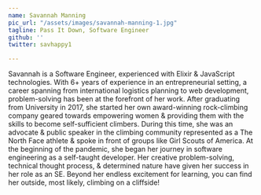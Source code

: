 ```yaml
---
name: Savannah Manning
pic_url: "/assets/images/savannah-manning-1.jpg"
tagline: Pass It Down, Software Engineer
github: ''
twitter: savhappy1

---
```

Savannah is a Software Engineer, experienced with Elixir & JavaScript technologies. With 6+ years of experience in an entrepreneurial setting, a career spanning from international logistics planning to web development, problem-solving has been at the forefront of her work. After graduating from University in 2017, she started her own award-winning rock-climbing company geared towards empowering women & providing them with the skills to become self-sufficient climbers. During this time, she was an advocate & public speaker in the climbing community represented as a The North Face athlete & spoke in front of groups like Girl Scouts of America. At the beginning of the pandemic, she began her journey in software engineering as a self-taught developer. Her creative problem-solving, technical thought process, & determined nature have given her success in her role as an SE. Beyond her endless excitement for learning, you can find her outside, most likely, climbing on a cliffside!
